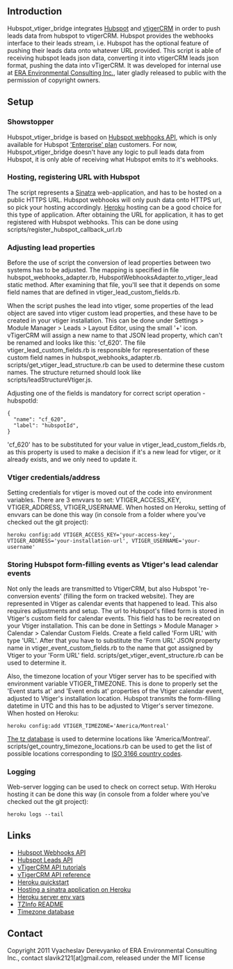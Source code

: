 ## Introduction

Hubspot\_vtiger\_bridge integrates [Hubspot](http://www.hubspot.com/) and [vtigerCRM](http://www.vtiger.com/) in order to push leads data from hubspot to vtigerCRM.
Hubspot provides the webhooks interface to their leads stream, i.e. Hubspot has the optional feature of pushing their leads data onto whatever 
URL provided. This script is able of receiving hubspot leads json data, converting it into vtigerCRM leads json format, pushing the data into 
vTigerCRM.
It was developed for internal use at [ERA Environmental Consulting Inc.](http://www.era-environmental.com/), later gladly released to public with the permission of copyright owners.


## Setup

### Showstopper
Hubspot\_vtiger\_bridge is based on [Hubspot webhooks API](http://docs.hubapi.com/wiki/Webhooks), which is only available
for Hubspot ['Enterprise' plan](http://www.hubspot.com/pricing/) customers. For now, Hubspot\_vtiger\_bridge doesn't have any logic to pull leads data from Hubspot,
it is only able of receiving what Hubspot emits to it's webhooks. 

### Hosting, registering URL with Hubspot
The script represents a [Sinatra](http://www.sinatrarb.com/) web-application, and has to be hosted on a public HTTPS URL. 
Hubspot webhooks will only push data onto HTTPS url, so pick your hosting accordingly. 
[Heroku](http://www.heroku.com/) hosting can be a good choice for this type of application. After obtaining the URL for application, it has to 
get registered with Hubspot webhooks. This can be done using scripts/register\_hubspot\_callback\_url.rb


### Adjusting lead properties
Before the use of script the conversion of lead properties between two systems has to be adjusted.
The mapping is specified in file hubspot\_webhooks\_adapter.rb, HubspotWebhooksAdapter.to\_vtiger\_lead static method.
After examining that file, you'll see that it depends on some field names that are defined in vtiger\_lead\_custom\_fields.rb.

When the script pushes the lead into vtiger, some properties of the lead object are saved into vtiger custom lead properties, 
and these have to be created in your vtiger installation. This can be done under Settings > Module Manager > Leads > Layout Editor, using the small '+' icon.
vTigerCRM will assign a new name to that JSON lead property, which can't be renamed and looks like this: 'cf\_620'.
The file vtiger\_lead\_custom\_fields.rb is responsible for representation of these custom field names in hubspot\_webhooks\_adapter.rb.
scripts/get\_vtiger\_lead\_structure.rb can be used to determine these custom names. The structure returned
should look like scripts/leadStructureVtiger.js.

Adjusting one of the fields is mandatory for correct script operation - hubspotId:

    {
      "name": "cf_620",
      "label": "hubspotId",
    }
  
'cf_620' has to be substituted for your value in vtiger\_lead\_custom\_fields.rb, as this property is used to make a decision if it's a new lead for vtiger,
or it already exists, and we only need to update it.

### Vtiger credentials/address
Setting credentials for vtiger is moved out of the code into environment variables.
There are 3 envvars to set: VTIGER\_ACCESS\_KEY, VTIGER\_ADDRESS, VTIGER\_USERNAME.
When hosted on Heroku, setting of envvars can be done this way (in console from a folder where you've checked out the git project):

    heroku config:add VTIGER_ACCESS_KEY='your-access-key', VTIGER_ADDRESS='your-installation-url', VTIGER_USERNAME='your-username'
    
### Storing Hubspot form-filling events as Vtiger's lead calendar events
Not only the leads are transmitted to VtigerCRM, but also Hubspot 're-conversion events' (filling the form on tracked website).
They are represented in Vtiger as calendar events that happened to lead. This also requires adjustments and setup.
The url to Hubspot's filled form is stored in Vtiger's custom field for calendar events. This field has to be recreated on your Vtiger installation.
This can be done in Settings > Module Manager > Calendar > Calendar Custom Fields. Create a field called 'Form URL' with type 'URL'.
After that you have to substitute the 'Form URL' JSON property name in vtiger\_event\_custom\_fields.rb to the name that got assigned by Vtiger to your 'Form URL' field.
scripts/get\_vtiger\_event\_structure.rb can be used to determine it.

Also, the timezone location of your Vtiger server has to be specified with environment variable VTIGER_TIMEZONE. 
This is done to properly set the 'Event starts at' and 'Event ends at' properties of the Vtiger calendar event, adjusted to Vtiger's installation location.
Hubspot transmits the form-filling datetime in UTC and this has to be adjusted to Vtiger's server timezone.
When hosted on Heroku:

    heroku config:add VTIGER_TIMEZONE='America/Montreal'
[The tz database](http://www.twinsun.com/tz/tz-link.htm) is used to determine locations like 'America/Montreal'.
scripts/get\_country\_timezone\_locations.rb can be used to get the list of possible locations corresponding to [ISO 3166 country codes](http://en.wikipedia.org/wiki/ISO_3166-1).

### Logging
Web-server logging can be used to check on correct setup. With Heroku hosting it can be done this way (in console from a folder where you've checked out the git project):

    heroku logs --tail

## Links

* [Hubspot Webhooks API](http://docs.hubapi.com/wiki/Webhooks)
* [Hubspot Leads API](http://docs.hubapi.com/wiki/Leads_API_Methods)
* [vTigerCRM API tutorials](http://wiki.vtiger.com/index.php/vtiger510:WebServices_tutorials)
* [vTigerCRM API reference](http://wiki.vtiger.com/index.php/vtiger510:Webservice_reference_manual)
* [Heroku quickstart](http://devcenter.heroku.com/articles/quickstart)
* [Hosting a sinatra application on Heroku](http://devcenter.heroku.com/articles/rack#sinatra)
* [Heroku server env vars](http://devcenter.heroku.com/articles/config-vars)
* [TZInfo README](http://tzinfo.rubyforge.org/doc/files/README.html)
* [Timezone database](http://www.twinsun.com/tz/tz-link.htm)

## Contact
Copyright 2011 Vyacheslav Derevyanko of ERA Environmental Consulting Inc., contact slavik2121[at]gmail.com, released under the MIT license
